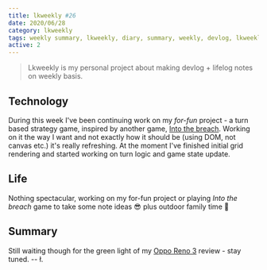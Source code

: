 ```yaml
---
title: lkweekly #26
date: 2020/06/28
category: lkweekly
tags: weekly summary, lkweekly, diary, summary, weekly, devlog, lkweekly2020
active: 2
---
```


> Lkweekly is my personal project about making devlog + lifelog notes on weekly basis.

## Technology

During this week I've been continuing work on my *for-fun* project - a turn based strategy game, inspired by another game, [Into the breach](https://en.wikipedia.org/wiki/Into_the_Breach). Working on it the way I want and not exactly how it should be (using DOM, not canvas etc.) it's really refreshing. At the moment I've finished initial grid rendering and started working on turn logic and game state update.

## Life

Nothing spectacular, working on my for-fun project or playing *Into the breach* game to take some note ideas 😎 plus outdoor family time 💪

## Summary

Still waiting though for the green light of my [Oppo Reno 3](https://www.oppo.com/en/smartphone-reno3-pro/) review - stay tuned.
-- ł.
